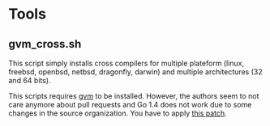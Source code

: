 # Tools

## gvm_cross.sh

This script simply installs cross compilers for multiple plateform (linux,
freebsd, openbsd, netbsd, dragonfly, darwin) and multiple architectures
(32 and 64 bits).

This scripts requires [gvm](https://github.com/moovweb/gvm) to be installed.
However, the authors seem to not care anymore about pull requests and Go 1.4
does not work due to some changes in the source organization. You have to apply
[this patch](https://github.com/tianon/gvm/commit/085833904f596aa4347244c46e1bde6e259bac99).
